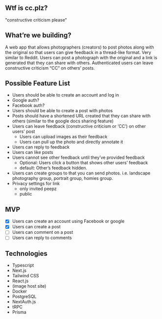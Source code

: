 ## Wtf is cc.plz?

"constructive criticism please"

## What’re we building?

A web app that allows photographers (creators) to post photos along with the original so that users can give feedback in a thread-like format. Very similar to Reddit. Users can post a photograph with the original and a link is generated that they can share with others. Authenticated users can leave constructive criticism “CC” on others’ posts.

## Possible Feature List

- Users should be able to create an account and log in
- Google auth?
- Facebook auth?
- Users should be able to create a post with photos
- Posts should have a shortened URL created that they can share with others (similar to the google docs sharing feature)
- Users can leave feedback (constructive criticism or ‘CC’) on other users' post
  - Users can upload images as their feedback
  - Users can pull up the photo and directly annotate it
- Users can reply to feedback
- Users can like posts
- Users cannot see other feedback until they’ve provided feedback
  - Optional: Users click a button that shows other users’ feedback
  - default: Other’s feedback hidden.
- Users can create groups to that you can send photos. i.e. landscape photography group, portrait group, homies group.
- Privacy settings for link
  - only invited peepz
  - public

## MVP

- [x] Users can create an account using Facebook or google
- [x] Users can create a post
- [ ] Users can comment on a post
- [ ] Users can reply to comments

## Technologies

- Typescript
- Next.js
- Tailwind CSS
- React.js
- (image host site)
- Docker
- PostgreSQL
- NextAuth.js
- tRPC
- Prisma
